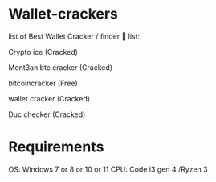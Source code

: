 # Wallet-crackers
list of Best Wallet Cracker / finder 🔐
list:


Crypto ice (Cracked)

Mont3an btc cracker (Cracked)

bitcoincracker (Free)

wallet cracker (Cracked)

Duc checker (Cracked)

# Requirements
OS: Windows 7 or 8 or 10 or 11
CPU: Code i3 gen 4 /Ryzen 3

